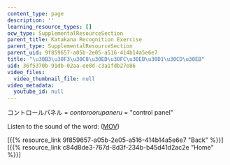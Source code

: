 ```yaml
---
content_type: page
description: ''
learning_resource_types: []
ocw_type: SupplementalResourceSection
parent_title: Katakana Recognition Exercise
parent_type: SupplementalResourceSection
parent_uid: 9f859657-a05b-2e05-a516-414b14a5e6e7
title: "\u30B3\u30F3\u30C8\u30ED\u30FC\u30EB\u30D1\u30CD\u30EB"
uid: 36f5370b-91db-02aa-ee8d-c3a1fdb27e86
video_files:
  video_thumbnail_file: null
video_metadata:
  youtube_id: null
---
```


コントロールパネル = _contoroorupaneru_ = "control panel"

Listen to the sound of the word: ([MOV](http://www.archive.org/download/MITRES21F.01S10_KATAKANA_EXERCISES/word12.mov))

  
\[{{% resource_link 9f859657-a05b-2e05-a516-414b14a5e6e7 "Back" %}}\]  
\[{{% resource_link c84d8de3-767d-8d3f-234b-b45d41d2ac2e "Home" %}}\]